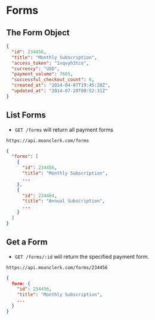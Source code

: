 # Forms

## The Form Object

```json
{
  "id": 234456,
  "title": "Monthly Subscription",
  "access_token": "1vqvyh3tco",
  "currency": "USD",
  "payment_volume": 7665,
  "successful_checkout_count": 6,
  "created_at": "2014-04-07T19:45:28Z",
  "updated_at": "2014-07-20T00:52:31Z"
}
```


## List Forms

* `GET /forms` will return all payment forms

`https://api.moonclerk.com/forms`

```json
{
  "forms": [
    {
      "id": 234456,
      "title": "Monthly Subscription",
      ...
    },
    {
      "id": 234484,
      "title": "Annual Subscription",
      ...
    }
  ]
}
```


## Get a Form

* `GET /forms/:id` will return the specified payment form.

`https://api.moonclerk.com/forms/234456`

```json
{
  form: {
    "id": 234456,
    "title": "Monthly Subscription",
    ...
  }
}
```